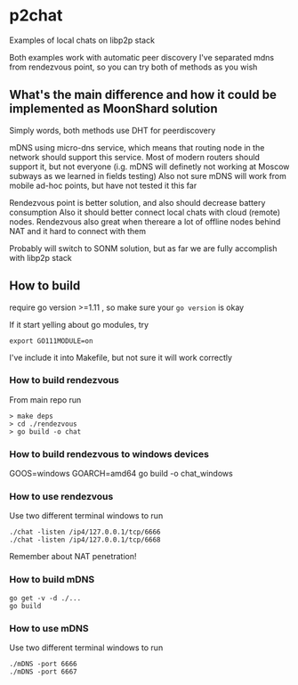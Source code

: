 # p2chat

Examples of local chats on libp2p stack

Both examples work with automatic peer discovery
I've separated mdns from rendezvous point, so you can try both of methods as you  wish



## What's the main difference and how it could be implemented as MoonShard solution

Simply words, both methods use DHT for peerdiscovery

mDNS using micro-dns service, which means that routing node in the network should support
this service. Most of modern routers should support it, but not everyone
(i.g. mDNS will definetly not working at Moscow subways as we learned in fields testing)
Also not sure mDNS will work from mobile ad-hoc points, but have not tested it this far

Rendezvous point is better solution, and also should decrease battery consumption
Also it should better connect local chats with cloud (remote) nodes.
Rendezvous also great when thereare a lot of offline nodes behind NAT and it hard to connect with them

Probably will switch to SONM solution, but as far we are fully accomplish with libp2p stack


## How to build
require go version >=1.11 , so make sure your `go version` is okay

If it start yelling about go modules, try
```
export GO111MODULE=on
```
I've include it into Makefile, but not sure it will work correctly


### How to build rendezvous
From main repo run
```
> make deps
> cd ./rendezvous
> go build -o chat

```
### How to build rendezvous to windows devices
GOOS=windows GOARCH=amd64 go build -o chat_windows

### How to use rendezvous
Use two different terminal windows to run
```
./chat -listen /ip4/127.0.0.1/tcp/6666
./chat -listen /ip4/127.0.0.1/tcp/6668

```
Remember about NAT penetration!

### How to build mDNS
```
go get -v -d ./...
go build
```

### How to use mDNS  

Use two different terminal windows to run
```
./mDNS -port 6666
./mDNS -port 6667
```
